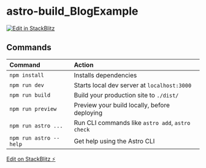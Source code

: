 # astro-build_BlogExample

[![Edit in StackBlitz](https://developer.stackblitz.com/img/open_in_stackblitz.svg)](https://stackblitz.com/edit/github-dp2crg)

## Commands

| Command                | Action                                           |
| :--------------------- | :----------------------------------------------- |
| `npm install`          | Installs dependencies                            |
| `npm run dev`          | Starts local dev server at `localhost:3000`      |
| `npm run build`        | Build your production site to `./dist/`          |
| `npm run preview`      | Preview your build locally, before deploying     |
| `npm run astro ...`    | Run CLI commands like `astro add`, `astro check` |
| `npm run astro --help` | Get help using the Astro CLI                     |

[Edit on StackBlitz ⚡️](https://stackblitz.com/edit/github-dp2crg)